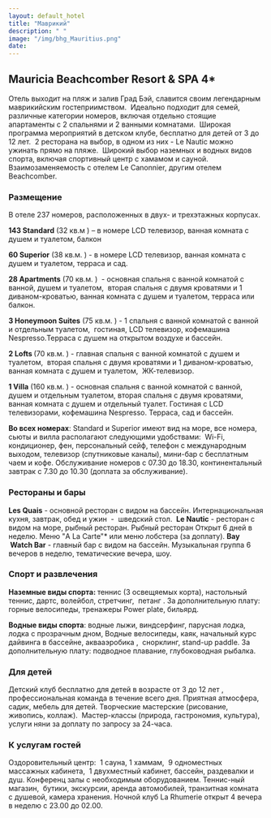```yaml
---
layout: default_hotel
title: "Маврикий"
description: " "
image: "/img/bhg_Mauritius.png"
date: 
---
```



<div id="photo_gallery"></div>

<div id="content"><div class="message"><h2>Mauricia Beachcomber Resort &amp; SPA 4*</h2><p>Отель выходит на пляж и залив Град Бэй, славится своим легендарным маврикийским гостеприимством. &nbsp;Идеально подходит для семей, различные категории номеров, включая отдельно стоящие апартаменты с 2 спальнями и 2 ванными комнатами. &nbsp;Широкая программа мероприятий в детском клубе, бесплатно для детей от 3 до 12 лет. &nbsp;2 ресторана на выбор, в одном из них - Le Nautic можно ужинать прямо на пляже. &nbsp;Широкий выбор наземных и водных видов спорта, включая спортивный центр с хамамом и сауной. Взаимозаменяемость с отелем Le Canonnier, другим отелем Beachcomber.</p><h3>Размещение</h3><p>В отеле 237 номеров, расположенных в двух- и трехэтажных корпусах.</p><p><b>143 Standard</b> (32 кв.м ) – в номере LCD телевизор, ванная комната с душем и туалетом, балкон</p><p><b>60 Superior</b> (38 кв.м. ) - в номере LCD телевизор, ванная комната с душем и туалетом, терраса и сад.</p><p><b>28 Apartments</b> (70 кв.м. )&nbsp; - основная спальня с ванной комнатой с ванной, душем и туалетом, &nbsp;вторая спальня с двумя кроватями и 1 диваном-кроватью, ванная комната с душем и туалетом, терраса или балкон.</p><p><b>3 Honeymoon Suites</b> (75 кв.м. ) - 1 спальня с ванной комнатой с ванной и отдельным туалетом,&nbsp; гостиная, LCD телевизор, кофемашина Nespresso.Терраса с душем на открытом воздухе и бассейн.</p><p><b>2 Lofts </b>(70 кв.м. ) - главная спальня с ванной комнатой с душем и туалетом, &nbsp;вторая спальня с двумя кроватями и 1 диваном-кроватью, ванная комната с душем и туалетом, &nbsp;ЖК-телевизор.</p><p><b>1 Villa</b> (160 кв.м. ) - основная спальня с ванной комнатой с ванной, душем и отдельным туалетом, вторая спальня с двумя кроватями, ванная комната с душем и отдельный туалет. Гостиная с LCD телевизорами, кофемашина Nespresso. Терраса, сад и бассейн.</p><p><b>Во всех номерах</b>: Standard и Superior имеют вид на море, все номера, сьюты и вилла располагают следующими удобствами: &nbsp;Wi-Fi, кондиционер, фен, персональный сейф, телефон с международным выходом, телевизор (спутниковые каналы), мини-бар с бесплатным чаем и кофе. Обслуживание номеров с 07.30 до 18.30, континентальный завтрак с 7.30 до 10.30 (доплата за обслуживание).</p><h3>Рестораны и бары</h3><p><b>L</b><b>es Q</b><b>uais</b> - основной ресторан c видом на бассейн. Интернациональная кухня, завтрак, обед и ужин &nbsp;- &nbsp;шведский стол. &nbsp;<b>L</b><b>e N</b><b>autic</b> - ресторан c видом на море, рыбный ресторан. Рыбный ресторан Открыт 6 дней в неделю. Меню "A La Carte"* или меню лобстера (за доплату). <b>B</b><b>ay &nbsp;W</b><b>atch Bar</b> - главный бар с видом на бассейн. Музыкальная группа 6 вечеров в неделю, тематические вечера, шоу.&nbsp;</p><h3>Спорт и развлечения</h3><p><b>Наземные виды спорта: </b>теннис (3 освещяемых кортa), настольный теннис, дартс, волейбол, стретчинг,&nbsp; петанг . За дополнительную плату: горные велосипеды, тренажеры Power plate, бильярд.</p><p><b>Водные виды спорта</b>: водные лыжи, виндсерфинг, парусная лодка, лодка с прозрачным дном, Водные велосипеды, каяк, начальный курс дайвинга в бассейне, аквааэробика ,&nbsp; снорклинг, stand-up paddle. За дополнительную плату: подводное плавание, глубоководная рыбалка.&nbsp;</p><h3>Для детей</h3><p>Детский клуб бесплатно для детей в возрасте от 3 до 12 лет , профессиональная команда в течение всего дня. Приятная атмосфера, садик, мебель для детей. Творческие мастерские (рисование, живопись, коллаж). &nbsp;Мастер-классы (природа, гастрономия, культура), услуги няни за доплату по запросу за 24-часа.&nbsp;</p><h3>К услугам гостей</h3><p>Оздоровительный центр: &nbsp;1 сауна, 1 хаммам, &nbsp;9 одноместных массажных кабинета, &nbsp;1 двухместный кабинет, бассейн, раздевалки и душ. Конференц залы с необходимым оборудованием. Теннис-ный магазин, &nbsp;бутики, экскурсии, аренда автомобилей, транзитная комната с душевой, камера хранения. Ночной клуб La Rhumerie открыт 4 вечера в неделю с 23.00 до 02.00.</p></div>

<br><br><br></div>